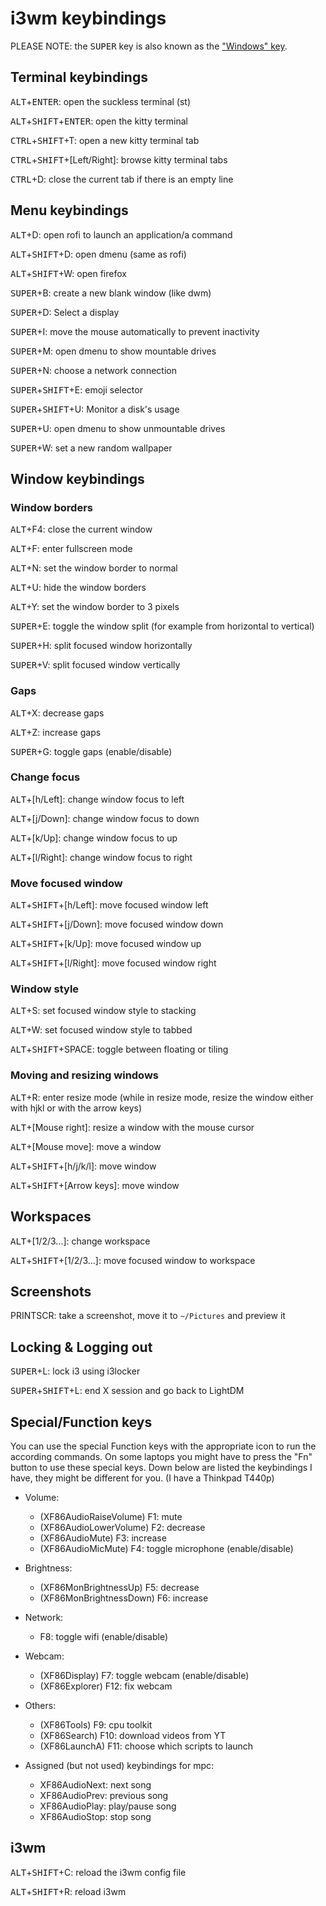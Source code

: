 # i3wm keybindings
PLEASE NOTE: the <kbd>SUPER</kbd> key is also known as the ["Windows" key](https://upload.wikimedia.org/wikipedia/commons/3/3c/Touche_Windows_8_10.jpg).

## Terminal keybindings
<kbd>ALT</kbd>+<kbd>ENTER</kbd>: open the suckless terminal (st)

<kbd>ALT</kbd>+<kbd>SHIFT</kbd>+<kbd>ENTER</kbd>: open the kitty terminal

<kbd>CTRL</kbd>+<kbd>SHIFT</kbd>+T: open a new kitty terminal tab

<kbd>CTRL</kbd>+<kbd>SHIFT</kbd>+[Left/Right]: browse kitty terminal tabs

<kbd>CTRL</kbd>+D: close the current tab if there is an empty line

## Menu keybindings
<kbd>ALT</kbd>+D: open rofi to launch an application/a command

<kbd>ALT</kbd>+<kbd>SHIFT</kbd>+D: open dmenu (same as rofi)

<kbd>ALT</kbd>+<kbd>SHIFT</kbd>+W: open firefox

<kbd>SUPER</kbd>+B: create a new blank window (like dwm)

<kbd>SUPER</kbd>+D: Select a display

<kbd>SUPER</kbd>+I: move the mouse automatically to prevent inactivity

<kbd>SUPER</kbd>+M: open dmenu to show mountable drives

<kbd>SUPER</kbd>+N: choose a network connection

<kbd>SUPER</kbd>+<kbd>SHIFT</kbd>+E: emoji selector

<kbd>SUPER</kbd>+<kbd>SHIFT</kbd>+U: Monitor a disk's usage

<kbd>SUPER</kbd>+U: open dmenu to show unmountable drives

<kbd>SUPER</kbd>+W: set a new random wallpaper

## Window keybindings
### Window borders
<kbd>ALT</kbd>+F4: close the current window

<kbd>ALT</kbd>+F: enter fullscreen mode

<kbd>ALT</kbd>+N: set the window border to normal

<kbd>ALT</kbd>+U: hide the window borders

<kbd>ALT</kbd>+Y: set the window border to 3 pixels

<kbd>SUPER</kbd>+E: toggle the window split (for example from horizontal to vertical)

<kbd>SUPER</kbd>+H: split focused window horizontally

<kbd>SUPER</kbd>+V: split focused window vertically

### Gaps
<kbd>ALT</kbd>+X: decrease gaps

<kbd>ALT</kbd>+Z: increase gaps

<kbd>SUPER</kbd>+G: toggle gaps (enable/disable)

### Change focus
<kbd>ALT</kbd>+[h/Left]: change window focus to left

<kbd>ALT</kbd>+[j/Down]: change window focus to down

<kbd>ALT</kbd>+[k/Up]: change window focus to up

<kbd>ALT</kbd>+[l/Right]: change window focus to right

### Move focused window
<kbd>ALT</kbd>+<kbd>SHIFT</kbd>+[h/Left]: move focused window left

<kbd>ALT</kbd>+<kbd>SHIFT</kbd>+[j/Down]: move focused window down

<kbd>ALT</kbd>+<kbd>SHIFT</kbd>+[k/Up]: move focused window up

<kbd>ALT</kbd>+<kbd>SHIFT</kbd>+[l/Right]: move focused window right

### Window style
<kbd>ALT</kbd>+S: set focused window style to stacking

<kbd>ALT</kbd>+W: set focused window style to tabbed

<kbd>ALT</kbd>+<kbd>SHIFT</kbd>+SPACE: toggle between floating or tiling

### Moving and resizing windows
<kbd>ALT</kbd>+R: enter resize mode (while in resize mode, resize the window either with hjkl or with the arrow keys)

<kbd>ALT</kbd>+[Mouse right]: resize a window with the mouse cursor

<kbd>ALT</kbd>+[Mouse move]: move a window

<kbd>ALT</kbd>+<kbd>SHIFT</kbd>+[h/j/k/l]: move window

<kbd>ALT</kbd>+<kbd>SHIFT</kbd>+[Arrow keys]: move window

## Workspaces
<kbd>ALT</kbd>+[1/2/3...]: change workspace

<kbd>ALT</kbd>+<kbd>SHIFT</kbd>+[1/2/3...]: move focused window to workspace

## Screenshots
PRINTSCR: take a screenshot, move it to `~/Pictures` and preview it

## Locking & Logging out
<kbd>SUPER</kbd>+L: lock i3 using i3locker

<kbd>SUPER</kbd>+<kbd>SHIFT</kbd>+L: end X session and go back to LightDM

## Special/Function keys
You can use the special Function keys with the appropriate icon to run the according commands. On some laptops you might have to press the "Fn" button to use these special keys. Down below are listed the keybindings I have, they might be different for you. (I have a Thinkpad T440p)

+ Volume:
	- (XF86AudioRaiseVolume) F1: mute
	- (XF86AudioLowerVolume) F2: decrease
	- (XF86AudioMute) F3: increase
	- (XF86AudioMicMute) F4: toggle microphone (enable/disable)

+ Brightness:
	- (XF86MonBrightnessUp)	F5: decrease
	- (XF86MonBrightnessDown) F6: increase

+ Network:
	- F8: toggle wifi (enable/disable)

+ Webcam:
	- (XF86Display) F7: toggle webcam (enable/disable)
	- (XF86Explorer) F12: fix webcam

+ Others:
	- (XF86Tools) F9: cpu toolkit
	- (XF86Search) F10: download videos from YT
	- (XF86LaunchA) F11: choose which scripts to launch

+ Assigned (but not used) keybindings for mpc:
	- XF86AudioNext: next song
	- XF86AudioPrev: previous song
	- XF86AudioPlay: play/pause song
	- XF86AudioStop: stop song

## i3wm
<kbd>ALT</kbd>+<kbd>SHIFT</kbd>+C: reload the i3wm config file

<kbd>ALT</kbd>+<kbd>SHIFT</kbd>+R: reload i3wm
